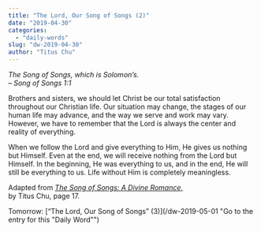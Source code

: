 ```yaml
---
title: "The Lord, Our Song of Songs (2)"
date: "2019-04-30"
categories: 
  - "daily-words"
slug: "dw-2019-04-30"
author: "Titus Chu"
---
```


_The Song of Songs, which is Solomon’s._  
_– Song of Songs 1:1_

Brothers and sisters, we should let Christ be our total satisfaction throughout our Christian life. Our situation may change, the stages of our human life may advance, and the way we serve and work may vary. However, we have to remember that the Lord is always the center and reality of everything.  
  
When we follow the Lord and give everything to Him, He gives us nothing but Himself. Even at the end, we will receive nothing from the Lord but Himself. In the beginning, He was everything to us, and in the end, He will still be everything to us. Life without Him is completely meaningless.

Adapted from _[The Song of Songs: A Divine Romance,](/song-of-songs-dr/)_  
by Titus Chu, page 17.

Tomorrow: [“The Lord, Our Song of Songs” (3)](/dw-2019-05-01 "Go to the entry for this "Daily Word"")
